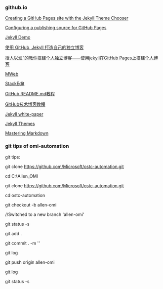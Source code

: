 ### github.io

[Creating a GitHub Pages site with the Jekyll Theme Chooser](https://help.github.com/articles/creating-a-github-pages-site-with-the-jekyll-theme-chooser/)

[Configuring a publishing source for GitHub Pages](https://help.github.com/articles/configuring-a-publishing-source-for-github-pages/)

[Jekyll Demo](http://www.ruanyifeng.com/blog/2012/08/blogging_with_jekyll.html)

[使用 GitHub, Jekyll 打造自己的独立博客](https://github.com/minixalpha/minixalpha.github.io/blob/source/_posts/2014-02-15-github-jekyll-markdown.md)

[授人以渔”的教你搭建个人独立博客——使用jekyll在GitHub Pages上搭建个人博客](http://azureyu.com/2015-08-15-HowToBulidBlog.html)

[MWeb](http://azureyu.com/2016-05-10-HelloMWeb.html)

[StackEdit](https://stackedit.io/editor)

[GitHub README.md教程](http://blog.csdn.net/kaitiren/article/details/38513715)

[GitHub技术博客教程](http://blog.csdn.net/renfufei/article/details/37725057/)

[Jekyll white-paper](https://github.com/vinitkumar/white-paper)

[Jekyll Themes](http://jekyllthemes.org/)

[Mastering Markdown](https://guides.github.com/features/mastering-markdown/)

### git tips of omi-automation

git tips:


git clone https://github.com/Microsoft/ostc-automation.git


cd C:\Allen_OMI

git clone https://github.com/Microsoft/ostc-automation.git

cd ostc-automation

git checkout -b allen-omi

//Switched to a new branch 'allen-omi'

git status -s

git add .

git commit . -m ''

git log

git push origin allen-omi

git log 

git status -s
